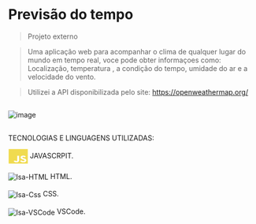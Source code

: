 # Previsão do tempo

> Projeto externo

> Uma aplicação web para acompanhar o clima de qualquer lugar do mundo em tempo real, voce pode obter informaçoes como: Localização, temperatura , a condição do tempo, umidade do ar e a velocidade do vento.

> Utilizei a API disponibilizada pelo site: https://openweathermap.org/

##

![image](https://user-images.githubusercontent.com/92994715/200915171-0b9cbf94-d6fe-4ea7-a943-9d80848b1960.png)

##


TECNOLOGIAS E LINGUAGENS UTILIZADAS:

 <img align="center" alt="Js" height="30" width="40" src="https://raw.githubusercontent.com/devicons/devicon/master/icons/javascript/javascript-plain.svg"> JAVASCRPIT.
 <br><br>
 <img align="center" alt="Isa-HTML" height="30" width="40" src="https://cdn.jsdelivr.net/gh/devicons/devicon/icons/html5/html5-original.svg"/> HTML.
 <br><br>
 <img align="center" alt="Isa-Css" height="30" width="40" src="https://cdn.jsdelivr.net/gh/devicons/devicon/icons/css3/css3-original.svg"/> CSS.
 <br><br>
 <img align="center" alt="Isa-VSCode" height="30" width="40" src="https://img.icons8.com/color/96/000000/visual-studio-code-2019.png"/> VSCode.
